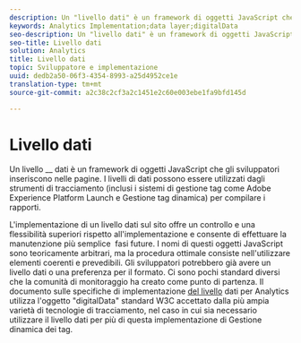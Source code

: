 ```yaml
---
description: Un "livello dati" è un framework di oggetti JavaScript che gli sviluppatori inseriscono nelle pagine.
keywords: Analytics Implementation;data layer;digitalData
seo-description: Un "livello dati" è un framework di oggetti JavaScript che gli sviluppatori inseriscono nelle pagine. I livelli di dati possono essere utilizzati dagli strumenti di tracciamento (compresi i sistemi di gestione tag come Gestione tag dinamica) per compilare i rapporti.
seo-title: Livello dati
solution: Analytics
title: Livello dati
topic: Sviluppatore e implementazione
uuid: dedb2a50-06f3-4354-8993-a25d4952ce1e
translation-type: tm+mt
source-git-commit: a2c38c2cf3a2c1451e2c60e003ebe1fa9bfd145d

---
```



# Livello dati

Un livello __ dati è un framework di oggetti JavaScript che gli sviluppatori inseriscono nelle pagine. I livelli di dati possono essere utilizzati dagli strumenti di tracciamento (inclusi i sistemi di gestione tag come Adobe Experience Platform Launch e Gestione tag dinamica) per compilare i rapporti.

L'implementazione di un livello dati sul sito offre un controllo e una flessibilità superiori rispetto all'implementazione e consente di effettuare la manutenzione più semplice &#x200B; fasi future. I nomi di questi oggetti JavaScript sono teoricamente arbitrari, ma la procedura ottimale consiste nell'utilizzare elementi coerenti e prevedibili. Gli sviluppatori potrebbero già avere un livello dati o una preferenza per il formato. Ci sono pochi standard diversi che la comunità di monitoraggio ha creato come punto di partenza. Il documento sulle specifiche di implementazione [del livello](assets/datalayer-documentation.pdf) dati per Analytics utilizza l'oggetto "digitalData" standard W3C accettato dalla più ampia varietà di tecnologie di tracciamento, nel caso in cui sia necessario utilizzare il livello dati per più di questa implementazione di Gestione dinamica dei tag.
